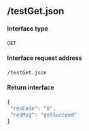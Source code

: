 ## /testGet.json
#### Interface type
	GET
#### Interface request address
	/testGet.json
#### Return interface
```js
{
 "resCode": "0",
 "resMsg": "getSucceed"
}
```